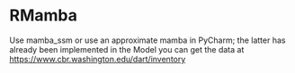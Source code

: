 # RMamba
Use mamba_ssm or use an approximate mamba in PyCharm; the latter has already been implemented in the Model
you can get the data at https://www.cbr.washington.edu/dart/inventory
